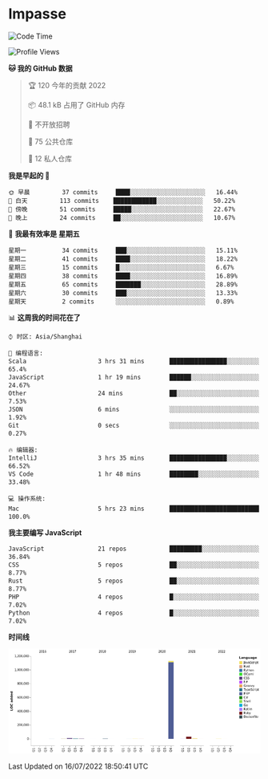# Impasse

<!--START_SECTION:waka-->
![Code Time](http://img.shields.io/badge/Code%20Time-0%20secs-blue)

![Profile Views](http://img.shields.io/badge/%E4%B8%AA%E4%BA%BA%E5%B0%81%E9%9D%A2%E8%A7%82%E7%9C%8B%E6%AC%A1%E6%95%B0-0-blue)

**🐱 我的 GitHub 数据** 

> 🏆 120 今年的贡献 2022
 > 
> 📦 48.1 kB 占用了 GitHub 内存 
 > 
> 🚫 不开放招聘
 > 
> 📜 75 公共仓库 
 > 
> 🔑 12 私人仓库  
 > 
**我是早起的 🐤** 

```text
🌞 早晨         37 commits     ████░░░░░░░░░░░░░░░░░░░░░   16.44% 
🌆 白天         113 commits    ████████████░░░░░░░░░░░░░   50.22% 
🌃 傍晚         51 commits     █████░░░░░░░░░░░░░░░░░░░░   22.67% 
🌙 晚上         24 commits     ██░░░░░░░░░░░░░░░░░░░░░░░   10.67%

```
📅 **我最有效率是 星期五** 

```text
星期一          34 commits     ███░░░░░░░░░░░░░░░░░░░░░░   15.11% 
星期二          41 commits     ████░░░░░░░░░░░░░░░░░░░░░   18.22% 
星期三          15 commits     █░░░░░░░░░░░░░░░░░░░░░░░░   6.67% 
星期四          38 commits     ████░░░░░░░░░░░░░░░░░░░░░   16.89% 
星期五          65 commits     ███████░░░░░░░░░░░░░░░░░░   28.89% 
星期六          30 commits     ███░░░░░░░░░░░░░░░░░░░░░░   13.33% 
星期天          2 commits      ░░░░░░░░░░░░░░░░░░░░░░░░░   0.89%

```


📊 **这周我的时间花在了** 

```text
⌚︎ 时区: Asia/Shanghai

💬 编程语言: 
Scala                    3 hrs 31 mins       ████████████████░░░░░░░░░   65.4% 
JavaScript               1 hr 19 mins        ██████░░░░░░░░░░░░░░░░░░░   24.67% 
Other                    24 mins             ██░░░░░░░░░░░░░░░░░░░░░░░   7.53% 
JSON                     6 mins              ░░░░░░░░░░░░░░░░░░░░░░░░░   1.92% 
Git                      0 secs              ░░░░░░░░░░░░░░░░░░░░░░░░░   0.27%

🔥 编辑器: 
IntelliJ                 3 hrs 35 mins       ████████████████░░░░░░░░░   66.52% 
VS Code                  1 hr 48 mins        ████████░░░░░░░░░░░░░░░░░   33.48%

💻 操作系统: 
Mac                      5 hrs 23 mins       █████████████████████████   100.0%

```

**我主要编写 JavaScript** 

```text
JavaScript               21 repos            █████████░░░░░░░░░░░░░░░░   36.84% 
CSS                      5 repos             ██░░░░░░░░░░░░░░░░░░░░░░░   8.77% 
Rust                     5 repos             ██░░░░░░░░░░░░░░░░░░░░░░░   8.77% 
PHP                      4 repos             █░░░░░░░░░░░░░░░░░░░░░░░░   7.02% 
Python                   4 repos             █░░░░░░░░░░░░░░░░░░░░░░░░   7.02%

```


**时间线**

![Chart not found](https://raw.githubusercontent.com/impasse/impasse/master/charts/bar_graph.png) 


 Last Updated on 16/07/2022 18:50:41 UTC
<!--END_SECTION:waka-->
